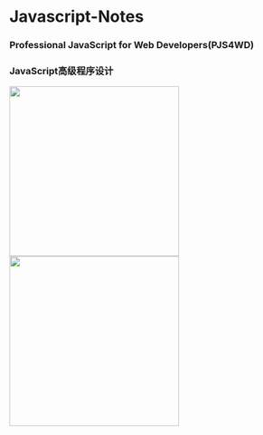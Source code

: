 # Javascript-Notes

### Professional JavaScript for Web Developers(PJS4WD)

### JavaScript高级程序设计

<a href="https://www.wiley.com/en-us/Professional+JavaScript+for+Web+Developers%2C+4th+Edition-p-9781119366447"><img src="https://media.wiley.com/product_data/coverImage300/45/11193664/1119366445.jpg" height="300"></a>
<a href="https://www.ituring.com.cn/book/2472"><img src="https://file.ituring.com.cn/LargeCover/20080d81a4fb8a268c40" height="300"></a>
